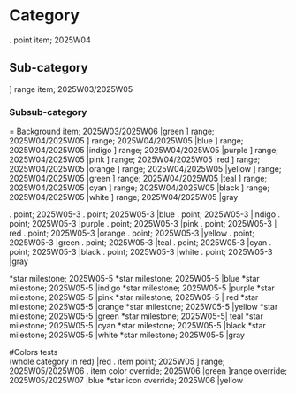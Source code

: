 # Category
 . point item; 2025W04
## Sub-category
 ] range item; 2025W03/2025W05
### Subsub-category
 = Background item; 2025W03/2025W06 |green
 ] range; 2025W04/2025W05
 ] range; 2025W04/2025W05 |blue
 ] range; 2025W04/2025W05 |indigo
 ] range; 2025W04/2025W05 |purple
 ] range; 2025W04/2025W05 |pink
 ] range; 2025W04/2025W05 |red
 ] range; 2025W04/2025W05 |orange
 ] range; 2025W04/2025W05 |yellow
 ] range; 2025W04/2025W05 |green
 ] range; 2025W04/2025W05 |teal
 ] range; 2025W04/2025W05 |cyan
 ] range; 2025W04/2025W05 |black
 ] range; 2025W04/2025W05 |white
 ] range; 2025W04/2025W05 |gray

 . point; 2025W05-3
 . point; 2025W05-3 |blue
 . point; 2025W05-3 |indigo
 . point; 2025W05-3 |purple
 . point; 2025W05-3 |pink
 . point; 2025W05-3 | red
 . point; 2025W05-3 |orange
 . point; 2025W05-3 |yellow
 . point; 2025W05-3 |green
 . point; 2025W05-3 |teal
 . point; 2025W05-3 |cyan
 . point; 2025W05-3 |black
 . point; 2025W05-3 |white
 . point; 2025W05-3 |gray

 *star milestone; 2025W05-5
 *star milestone; 2025W05-5 |blue
 *star milestone; 2025W05-5 |indigo
 *star milestone; 2025W05-5 |purple
 *star milestone; 2025W05-5 |pink
 *star milestone; 2025W05-5 | red
 *star milestone; 2025W05-5 |orange
 *star milestone; 2025W05-5 |yellow
 *star milestone; 2025W05-5 |green
 *star milestone; 2025W05-5| teal
 *star milestone; 2025W05-5 |cyan
 *star milestone; 2025W05-5 |black
 *star milestone; 2025W05-5 |white
 *star milestone; 2025W05-5 |gray

#Colors tests<br>(whole category in red) |red
. item point; 2025W05
] range; 2025W05/2025W06
. item color override; 2025W06 |green
]range override; 2025W05/2025W07 |blue
*star icon override; 2025W06 |yellow